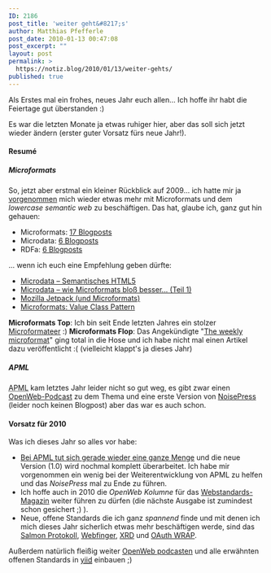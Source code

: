 ```yaml
---
ID: 2186
post_title: 'weiter geht&#8217;s'
author: Matthias Pfefferle
post_date: 2010-01-13 00:47:08
post_excerpt: ""
layout: post
permalink: >
  https://notiz.blog/2010/01/13/weiter-gehts/
published: true
---
```

Als Erstes mal ein frohes, neues Jahr euch allen... Ich hoffe ihr habt die Feiertage gut überstanden :)

Es war die letzten Monate ja etwas ruhiger hier, aber das soll sich jetzt wieder ändern (erster guter Vorsatz fürs neue Jahr!).

<h4>Resumé</h4>

<h5>Microformats</h5>

So, jetzt aber erstmal ein kleiner Rückblick auf 2009... ich hatte mir ja <a href="http://notiz.blog/2009/01/01/11111011001/">vorgenommen</a> mich wieder etwas mehr mit Microformats und dem <em>lowercase semantic web</em> zu beschäftigen. Das hat, glaube ich, ganz gut hin gehauen:

<ul><li>Microformats: <a href="http://notiz.blog/tag/microformats">17 Blogposts</a></li>
<li>Microdata: <a href="http://notiz.blog/tag/microdata">6 Blogposts</a></li>
<li>RDFa: <a href="http://notiz.blog/tag/rdfa">6 Blogposts</a></li></ul>

... wenn ich euch eine Empfehlung geben dürfte:

<ul><li><a href="http://notiz.blog/2009/06/18/microdata-semantisches-html5/" rel="bookmark" title="Permanent Link to Microdata – Semantisches HTML5">Microdata – Semantisches HTML5</a></li>
<li><a href="http://notiz.blog/2009/08/10/microdata-wie-microformats-bloss-besser-teil-1/" rel="bookmark" title="Permanent Link to Microdata – wie Microformats bloß besser… (Teil 1)">Microdata – wie Microformats bloß besser… (Teil 1)</a></li>
<li><a href="http://notiz.blog/2009/06/05/mozilla-jetpack-und-microformats/" rel="bookmark" title="Permanent Link to Mozilla Jetpack (und Microformats)">Mozilla Jetpack (und Microformats)</a></li>
<li><a href="http://notiz.blog/2009/05/12/microformats-value-class-pattern/" rel="bookmark" title="Permanent Link to Microformats: Value Class Pattern">Microformats: Value Class Pattern</a></li></ul>

<strong>Microformats Top</strong>: Ich bin seit Ende letzten Jahres ein stolzer <a href="http://microformats.org/wiki/microformateers">Microformateer</a> :)
<strong>Microformats Flop</strong>: Das Angekündigte "<a href="http://notiz.blog/2009/02/19/the-weekly-microformat/">The weekly microformat</a>" ging total in die Hose und ich habe nicht mal einen Artikel dazu veröffentlicht :( (vielleicht klappt's ja dieses Jahr)

<h5>APML</h5>

<abbr title="Attention Markup Profile Language">APML</abbr> kam letztes Jahr leider nicht so gut weg, es gibt zwar einen <a href="http://blog.openwebpodcast.de/137/episode-16-wir-bitten-um-ihre-aufmerksamkeit/">OpenWeb-Podcast</a> zu dem Thema und eine erste Version von <a href="http://notiz.blog/?noisepress=feedfilter">NoisePress</a> (leider noch keinen Blogpost) aber das war es auch schon.

<h4>Vorsatz für 2010</h4>

Was ich dieses Jahr so alles vor habe:

<ul><li><a href="http://groups.google.com/group/apml-public/browse_thread/thread/fbed4f6d7a19f0ad">Bei APML tut sich gerade wieder eine ganze Menge</a> und die neue Version (1.0) wird nochmal komplett überarbeitet. Ich habe mir vorgenommen ein wenig bei der Weiterentwicklung von APML zu helfen und das <em>NoisePress</em> mal zu Ende zu führen.</li>
<li>Ich hoffe auch in 2010 die <em>OpenWeb Kolumne</em> für das <a href="http://www.webstandards-magazin.de/">Webstandards-Magazin</a> weiter führen zu dürfen (die nächste Ausgabe ist zumindest schon gesichert ;) ).</li>
<li>Neue, offene Standards die ich ganz <em>spannend</em> finde und mit denen ich mich dieses Jahr sicherlich etwas mehr beschäftigen werde, sind das <a href="http://www.salmon-protocol.org/">Salmon Protokoll</a>, <a href="http://hueniverse.com/webfinger">Webfinger</a>, <a href="http://hueniverse.com/xrd/">XRD</a> und <a href="http://radar.oreilly.com/2010/01/whats-going-on-with-oauth.html">OAuth WRAP</a>.</li></ul>

Außerdem natürlich fleißig weiter <a href="http://blog.openwebpodcast.de/">OpenWeb podcasten</a> und alle erwähnten offenen Standards in <a href="http://www.yiid.com"><abbr title="your internet id">yiid</abbr></a> einbauen ;)